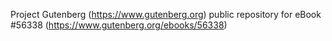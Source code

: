 Project Gutenberg (https://www.gutenberg.org) public repository for
eBook #56338 (https://www.gutenberg.org/ebooks/56338)
